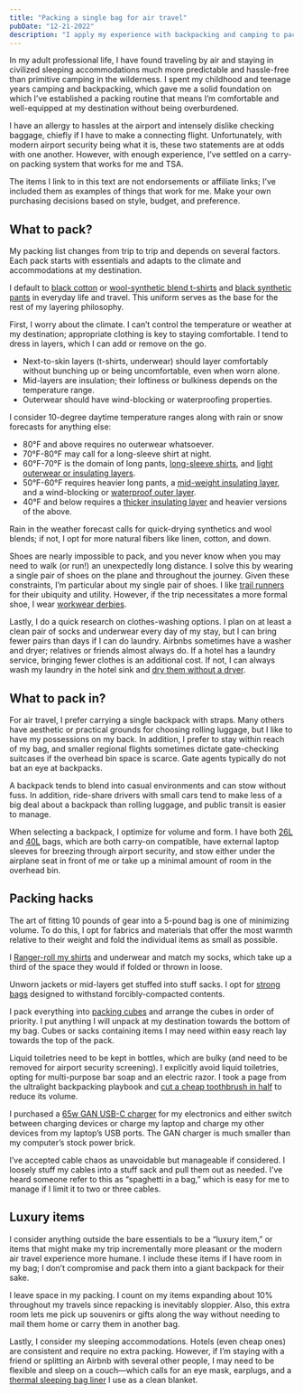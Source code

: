 ```yaml
---
title: "Packing a single bag for air travel"
pubDate: "12-21-2022"
description: "I apply my experience with backpacking and camping to packing lightly and efficiently for air travel."
---
```


In my adult professional life, I have found traveling by air and staying in civilized sleeping accommodations much more predictable and hassle-free than primitive camping in the wilderness. I spent my childhood and teenage years camping and backpacking, which gave me a solid foundation on which I’ve established a packing routine that means I’m comfortable and well-equipped at my destination without being overburdened.

I have an allergy to hassles at the airport and intensely dislike checking baggage, chiefly if I have to make a connecting flight. Unfortunately, with modern airport security being what it is, these two statements are at odds with one another. However, with enough experience, I’ve settled on a carry-on packing system that works for me and TSA.

The items I link to in this text are not endorsements or affiliate links; I’ve included them as examples of things that work for me. Make your own purchasing decisions based on style, budget, and preference.

## What to pack?

My packing list changes from trip to trip and depends on several factors. Each pack starts with essentials and adapts to the climate and accommodations at my destination.

I default to [black cotton](https://www.houseofblanks.com/products/heavyweight-t-shirt) or [wool-synthetic blend t-shirts](https://woolandprince.com/products/black-crew-neck-t-shirt) and [black synthetic pants](https://outlier.nyc/products/strong-dungarees) in everyday life and travel. This uniform serves as the base for the rest of my layering philosophy.

First, I worry about the climate. I can’t control the temperature or weather at my destination; appropriate clothing is key to staying comfortable. I tend to dress in layers, which I can add or remove on the go.

- Next-to-skin layers (t-shirts, underwear) should layer comfortably without bunching up or being uncomfortable, even when worn alone.
- Mid-layers are insulation; their loftiness or bulkiness depends on the temperature range.
- Outerwear should have wind-blocking or waterproofing properties.

I consider 10-degree daytime temperature ranges along with rain or snow forecasts for anything else:

- 80°F and above requires no outerwear whatsoever.
- 70°F-80°F may call for a long-sleeve shirt at night.
- 60°F-70°F is the domain of long pants, [long-sleeve shirts](https://archive-m2.outlier.nyc/shop/retail/s140-two-pocket.html), and [light outerwear or insulating layers](https://www.patagonia.com/product/mens-r1-regulator-fleece-pullover/40110.html?dwvar_40110_color=BLK).
- 50°F-60°F requires heavier long pants, a [mid-weight insulating layer](https://www.taigaworks.com/collections/fleece/products/polartec300-fleece-jacket?variant=35286996582565), and a wind-blocking or [waterproof outer layer](https://arcteryx.com/us/en/shop/mens/sawyer-hoody).
- 40°F and below requires a [thicker insulating layer](https://www.montbell.us/products/disp.php?cat_id=25148&p_id=1101407&gen_cd=1) and heavier versions of the above.

Rain in the weather forecast calls for quick-drying synthetics and wool blends; if not, I opt for more natural fibers like linen, cotton, and down.

Shoes are nearly impossible to pack, and you never know when you may need to walk (or run!) an unexpectedly long distance. I solve this by wearing a single pair of shoes on the plane and throughout the journey. Given these constraints, I’m particular about my single pair of shoes. I like [trail runners](https://www.salomon.com/en-us/shop/product/xa-pro-3d-v8.html#color=66643) for their ubiquity and utility. However, if the trip necessitates a more formal shoe, I wear [workwear derbies](https://www.redwingshoes.com/heritage/mens/oxfords/Postman-Oxford-00101.html).

Lastly, I do a quick research on clothes-washing options. I plan on at least a clean pair of socks and underwear every day of my stay, but I can bring fewer pairs than days if I can do laundry. Airbnbs sometimes have a washer and dryer; relatives or friends almost always do. If a hotel has a laundry service, bringing fewer clothes is an additional cost. If not, I can always wash my laundry in the hotel sink and [dry them without a dryer](https://theradavist.com/traveling-tip-dry-kit-hotel-towel/).

## What to pack in?

For air travel, I prefer carrying a single backpack with straps. Many others have aesthetic or practical grounds for choosing rolling luggage, but I like to have my possessions on my back. In addition, I prefer to stay within reach of my bag, and smaller regional flights sometimes dictate gate-checking suitcases if the overhead bin space is scarce. Gate agents typically do not bat an eye at backpacks.

A backpack tends to blend into casual environments and can stow without fuss. In addition, ride-share drivers with small cars tend to make less of a big deal about a backpack than rolling luggage, and public transit is easier to manage.

When selecting a backpack, I optimize for volume and form. I have both [26L](https://www.goruck.com/products/gr1?variant=32978334744676) and [40L](https://www.osprey.com/us/en/product/farpoint-40-travel-pack-FARPONT40F22_550.html) bags, which are both carry-on compatible, have external laptop sleeves for breezing through airport security, and stow either under the airplane seat in front of me or take up a minimal amount of room in the overhead bin.

## Packing hacks

The art of fitting 10 pounds of gear into a 5-pound bag is one of minimizing volume. To do this, I opt for fabrics and materials that offer the most warmth relative to their weight and fold the individual items as small as possible.

I [Ranger-roll my shirts](https://www.instructables.com/How-to-Ranger-Roll-a-T-Shirt/) and underwear and match my socks, which take up a third of the space they would if folded or thrown in loose.

Unworn jackets or mid-layers get stuffed into stuff sacks. I opt for [strong bags](https://www.hyperlitemountaingear.com/products/drawstring-stuff-sacks) designed to withstand forcibly-compacted contents.

I pack everything into [packing cubes](https://www.eaglecreek.com/products/pack-it-isolate-cube-set-xssm?variant=39788359843977) and arrange the cubes in order of priority. I put anything I will unpack at my destination towards the bottom of my bag. Cubes or sacks containing items I may need within easy reach lay towards the top of the pack.

Liquid toiletries need to be kept in bottles, which are bulky (and need to be removed for airport security screening). I explicitly avoid liquid toiletries, opting for multi-purpose bar soap and an electric razor. I took a page from the ultralight backpacking playbook and [cut a cheap toothbrush in half](https://omakas.es/cut-your-toothbrush-in-half/) to reduce its volume.

I purchased a [65w GAN USB-C charger](https://www.anker.com/products/a2663?variant=41093880250518) for my electronics and either switch between charging devices or charge my laptop and charge my other devices from my laptop’s USB ports. The GAN charger is much smaller than my computer’s stock power brick.

I’ve accepted cable chaos as unavoidable but manageable if considered. I loosely stuff my cables into a stuff sack and pull them out as needed. I’ve heard someone refer to this as “spaghetti in a bag,” which is easy for me to manage if I limit it to two or three cables.

## Luxury items

I consider anything outside the bare essentials to be a “luxury item,” or items that might make my trip incrementally more pleasant or the modern air travel experience more humane. I include these items if I have room in my bag; I don’t compromise and pack them into a giant backpack for their sake.

I leave space in my packing. I count on my items expanding about 10% throughout my travels since repacking is inevitably sloppier. Also, this extra room lets me pick up souvenirs or gifts along the way without needing to mail them home or carry them in another bag.

Lastly, I consider my sleeping accommodations. Hotels (even cheap ones) are consistent and require no extra packing. However, if I’m staying with a friend or splitting an Airbnb with several other people, I may need to be flexible and sleep on a couch—which calls for an eye mask, earplugs, and a [thermal sleeping bag liner](https://www.rei.com/product/797114/sea-to-summit-thermolite-reactor-extreme-sleeping-bag-liner) I use as a clean blanket.
